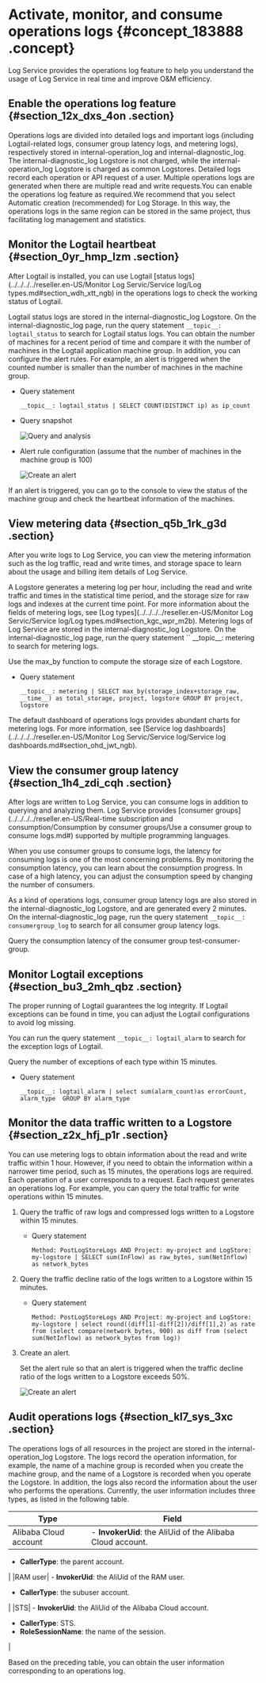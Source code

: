 # Activate, monitor, and consume operations logs {#concept_183888 .concept}

Log Service provides the operations log feature to help you understand the usage of Log Service in real time and improve O&M efficiency.

## Enable the operations log feature {#section_12x_dxs_4on .section}

Operations logs are divided into detailed logs and important logs \(including Logtail-related logs, consumer group latency logs, and metering logs\), respectively stored in internal-operation\_log and internal-diagnostic\_log. The internal-diagnostic\_log Logstore is not charged, while the internal-operation\_log Logstore is charged as common Logstores. Detailed logs record each operation or API request of a user. Multiple operations logs are generated when there are multiple read and write requests.You can enable the operations log feature as required.We recommend that you select Automatic creation \(recommended\) for Log Storage. In this way, the operations logs in the same region can be stored in the same project, thus facilitating log management and statistics.

## Monitor the Logtail heartbeat {#section_0yr_hmp_lzm .section}

After Logtail is installed, you can use Logtail [status logs](../../../../reseller.en-US/Monitor Log Servic/Service log/Log types.md#section_wdh_xtt_ngb) in the operations logs to check the working status of Logtail.

Logtail status logs are stored in the internal-diagnostic\_log Logstore. On the internal-diagnostic\_log page, run the query statement `__topic__: logtail_status` to search for Logtail status logs. You can obtain the number of machines for a recent period of time and compare it with the number of machines in the Logtail application machine group. In addition, you can configure the alert rules. For example, an alert is triggered when the counted number is smaller than the number of machines in the machine group.

-   Query statement

    ``` {#codeblock_w4w_4ih_nug}
    __topic__: logtail_status | SELECT COUNT(DISTINCT ip) as ip_count
    ```

-   Query snapshot

    ![Query and analysis](http://static-aliyun-doc.oss-cn-hangzhou.aliyuncs.com/assets/img/158200/156895101044459_en-US.png)

-   Alert rule configuration \(assume that the number of machines in the machine group is 100\)

    ![Create an alert](http://static-aliyun-doc.oss-cn-hangzhou.aliyuncs.com/assets/img/158200/156895101144460_en-US.png)


If an alert is triggered, you can go to the console to view the status of the machine group and check the heartbeat information of the machines.

## View metering data {#section_q5b_1rk_g3d .section}

After you write logs to Log Service, you can view the metering information such as the log traffic, read and write times, and storage space to learn about the usage and billing item details of Log Service.

A Logstore generates a metering log per hour, including the read and write traffic and times in the statistical time period, and the storage size for raw logs and indexes at the current time point. For more information about the fields of metering logs, see [Log types](../../../../reseller.en-US/Monitor Log Servic/Service log/Log types.md#section_kgc_wpr_m2b). Metering logs of Log Service are stored in the internal-diagnostic\_log Logstore. On the internal-diagnostic\_log page, run the query statement `` \_\_topic\_\_: metering to search for metering logs.

Use the max\_by function to compute the storage size of each Logstore.

-   Query statement

    ``` {#codeblock_vts_he3_crh}
    __topic__: metering | SELECT max_by(storage_index+storage_raw, __time__) as total_storage, project, logstore GROUP BY project, logstore
    ```


The default dashboard of operations logs provides abundant charts for metering logs. For more information, see [Service log dashboards](../../../../reseller.en-US/Monitor Log Servic/Service log/Service log dashboards.md#section_ohd_jwt_ngb).

## View the consumer group latency {#section_1h4_zdi_cqh .section}

After logs are written to Log Service, you can consume logs in addition to querying and analyzing them. Log Service provides [consumer groups](../../../../reseller.en-US/Real-time subscription and consumption/Consumption by consumer groups/Use a consumer group to consume logs.md#) supported by multiple programming languages.

When you use consumer groups to consume logs, the latency for consuming logs is one of the most concerning problems. By monitoring the consumption latency, you can learn about the consumption progress. In case of a high latency, you can adjust the consumption speed by changing the number of consumers.

As a kind of operations logs, consumer group latency logs are also stored in the internal-diagnostic\_log Logstore, and are generated every 2 minutes. On the internal-diagnostic\_log page, run the query statement `__topic__: consumergroup_log` to search for all consumer group latency logs.

Query the consumption latency of the consumer group test-consumer-group.

## Monitor Logtail exceptions {#section_bu3_2mh_qbz .section}

The proper running of Logtail guarantees the log integrity. If Logtail exceptions can be found in time, you can adjust the Logtail configurations to avoid log missing.

You can run the query statement `__topic__: logtail_alarm` to search for the exception logs of Logtail.

Query the number of exceptions of each type within 15 minutes.

-   Query statement

    ``` {#codeblock_tw7_zmy_hkl}
    __topic__: logtail_alarm | select sum(alarm_count)as errorCount, alarm_type  GROUP BY alarm_type
    ```


## Monitor the data traffic written to a Logstore {#section_z2x_hfj_p1r .section}

You can use metering logs to obtain information about the read and write traffic within 1 hour. However, if you need to obtain the information within a narrower time period, such as 15 minutes, the operations logs are required. Each operation of a user corresponds to a request. Each request generates an operations log. For example, you can query the total traffic for write operations within 15 minutes.

1.  Query the traffic of raw logs and compressed logs written to a Logstore within 15 minutes.
    -   Query statement

        ``` {#codeblock_li9_8mr_cxd}
        Method: PostLogStoreLogs AND Project: my-project and LogStore: my-logstore | SELECT sum(InFlow) as raw_bytes, sum(NetInflow) as network_bytes
        ```

2.  Query the traffic decline ratio of the logs written to a Logstore within 15 minutes.
    -   Query statement

        ``` {#codeblock_fhh_2ue_uyb}
        Method: PostLogStoreLogs AND Project: my-project and LogStore: my-logstore | select round((diff[1]-diff[2])/diff[1],2) as rate from (select compare(network_bytes, 900) as diff from (select sum(NetInflow) as network_bytes from log))
        ```

3.  Create an alert.

    Set the alert rule so that an alert is triggered when the traffic decline ratio of the logs written to a Logstore exceeds 50%.

    ![Create an alert](http://static-aliyun-doc.oss-cn-hangzhou.aliyuncs.com/assets/img/158200/156895101544524_en-US.png)


## Audit operations logs {#section_kl7_sys_3xc .section}

The operations logs of all resources in the project are stored in the internal-operation\_log Logstore. The logs record the operation information, for example, the name of a machine group is recorded when you create the machine group, and the name of a Logstore is recorded when you operate the Logstore. In addition, the logs also record the information about the user who performs the operations. Currently, the user information includes three types, as listed in the following table.

|Type|Field|
|----|-----|
|Alibaba Cloud account| -   **InvokerUid**: the AliUid of the Alibaba Cloud account.
-   **CallerType**: the parent account.

 |
|RAM user| -   **InvokerUid**: the AliUid of the RAM user.
-   **CallerType**: the subuser account.

 |
|STS| -   **InvokerUid**: the AliUid of the Alibaba Cloud account.
-   **CallerType**: STS.
-   **RoleSessionName**: the name of the session.

 |

Based on the preceding table, you can obtain the user information corresponding to an operations log.

